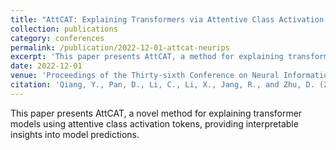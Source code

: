 ```yaml
---
title: "AttCAT: Explaining Transformers via Attentive Class Activation Tokens"
collection: publications
category: conferences
permalink: /publication/2022-12-01-attcat-neurips
excerpt: 'This paper presents AttCAT, a method for explaining transformer models using attentive class activation tokens.'
date: 2022-12-01
venue: 'Proceedings of the Thirty-sixth Conference on Neural Information Processing Systems (NeurIPS-22)'
citation: 'Qiang, Y., Pan, D., Li, C., Li, X., Jang, R., and Zhu, D. (2022). &quot;AttCAT: Explaining Transformers via Attentive Class Activation Tokens.&quot; <i>In the Proceedings of Thirty-sixth Conference on Neural Information Processing Systems (NeurIPS-22)</i>.'
---
```


This paper presents AttCAT, a novel method for explaining transformer models using attentive class activation tokens, providing interpretable insights into model predictions.

